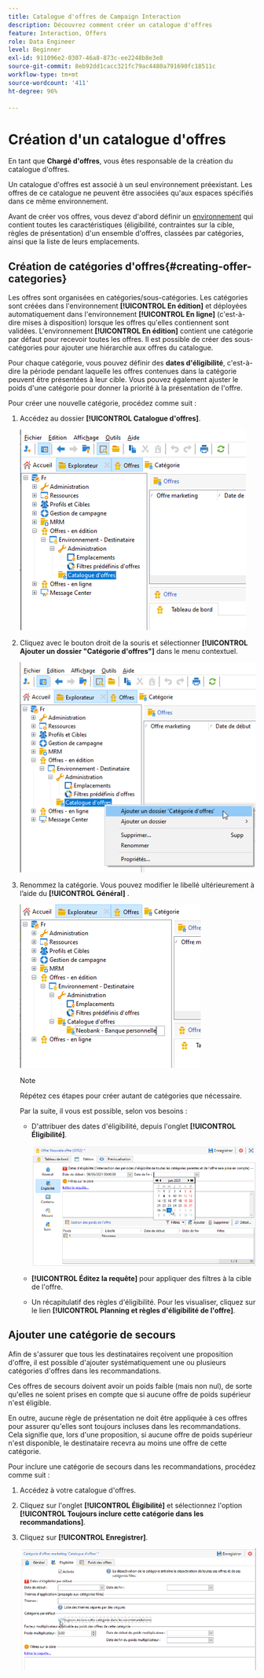 ```yaml
---
title: Catalogue d'offres de Campaign Interaction
description: Découvrez comment créer un catalogue d'offres
feature: Interaction, Offers
role: Data Engineer
level: Beginner
exl-id: 911096e2-0307-46a8-873c-ee2248b8e3e8
source-git-commit: 8eb92dd1cacc321fc79ac4480a791690fc18511c
workflow-type: tm+mt
source-wordcount: '411'
ht-degree: 96%

---
```


# Création d&#39;un catalogue d&#39;offres

En tant que **Chargé d&#39;offres**, vous êtes responsable de la création du catalogue d&#39;offres.

Un catalogue d&#39;offres est associé à un seul environnement préexistant. Les offres de ce catalogue ne peuvent être associées qu&#39;aux espaces spécifiés dans ce même environnement.

Avant de créer vos offres, vous devez d&#39;abord définir un [environnement](interaction-env.md) qui contient toutes les caractéristiques (éligibilité, contraintes sur la cible, règles de présentation) d&#39;un ensemble d&#39;offres, classées par catégories, ainsi que la liste de leurs emplacements.

## Création de catégories d&#39;offres{#creating-offer-categories}

Les offres sont organisées en catégories/sous-catégories. Les catégories sont créées dans l&#39;environnement **[!UICONTROL En édition]** et déployées automatiquement dans l&#39;environnement **[!UICONTROL En ligne]** (c&#39;est-à-dire mises à disposition) lorsque les offres qu&#39;elles contiennent sont validées. L&#39;environnement **[!UICONTROL En édition]** contient une catégorie par défaut pour recevoir toutes les offres. Il est possible de créer des sous-catégories pour ajouter une hiérarchie aux offres du catalogue.

Pour chaque catégorie, vous pouvez définir des **dates d&#39;éligibilité**, c&#39;est-à-dire la période pendant laquelle les offres contenues dans la catégorie peuvent être présentées à leur cible. Vous pouvez également ajuster le poids d&#39;une catégorie pour donner la priorité à la présentation de l&#39;offre.

Pour créer une nouvelle catégorie, procédez comme suit :

1. Accédez au dossier **[!UICONTROL Catalogue d&#39;offres]**.

   ![](assets/offer_cat_create_001.png)

1. Cliquez avec le bouton droit de la souris et sélectionner **[!UICONTROL Ajouter un dossier &quot;Catégorie d&#39;offres&quot;]** dans le menu contextuel.

   ![](assets/offer_cat_create_002.png)

1. Renommez la catégorie. Vous pouvez modifier le libellé ultérieurement à l’aide du **[!UICONTROL Général]** .

   ![](assets/offer_cat_create_003.png)

   >[!NOTE]
   >
   >Répétez ces étapes pour créer autant de catégories que nécessaire.

   Par la suite, il vous est possible, selon vos besoins :

   * D&#39;attribuer des dates d&#39;éligibilité, depuis l&#39;onglet **[!UICONTROL Éligibilité]**.

     ![](assets/offer_cat_create_004.png)

   * **[!UICONTROL Éditez la requête]** pour appliquer des filtres à la cible de l&#39;offre.

   * Un récapitulatif des règles d&#39;éligibilité. Pour les visualiser, cliquez sur le lien **[!UICONTROL Planning et règles d&#39;éligibilité de l&#39;offre]**.

## Ajouter une catégorie de secours

Afin de s&#39;assurer que tous les destinataires reçoivent une proposition d&#39;offre, il est possible d&#39;ajouter systématiquement une ou plusieurs catégories d&#39;offres dans les recommandations.

Ces offres de secours doivent avoir un poids faible (mais non nul), de sorte qu&#39;elles ne soient prises en compte que si aucune offre de poids supérieur n&#39;est éligible.

En outre, aucune règle de présentation ne doit être appliquée à ces offres pour assurer qu&#39;elles sont toujours incluses dans les recommandations. Cela signifie que, lors d&#39;une proposition, si aucune offre de poids supérieur n&#39;est disponible, le destinataire recevra au moins une offre de cette catégorie.

Pour inclure une catégorie de secours dans les recommandations, procédez comme suit :

1. Accédez à votre catalogue d&#39;offres.
1. Cliquez sur l&#39;onglet **[!UICONTROL Éligibilité]** et sélectionnez l&#39;option **[!UICONTROL Toujours inclure cette catégorie dans les recommandations]**.
1. Cliquez sur **[!UICONTROL Enregistrer]**.

   ![](assets/offer_cat_default_001.png)
